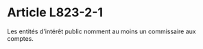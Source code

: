 # Article L823-2-1

<p>Les entités d'intérêt public nomment au moins un commissaire aux comptes.</p>
